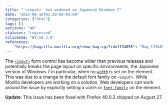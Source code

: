 ```yaml
---
title: "`<input>` has widened on Japanese Windows 7"
date: "2015-08-16T03:30:08-04:00"
categories: ["html"]
tags: []
versions: "40"
statuses: "regressed"
cclicense: "BY-SA 3.0"
references:
    "https://bugzilla.mozilla.org/show_bug.cgi?id=1194055": "Bug 1194055 - Size of <input> elements has changed in Firefox 40"
---
```

The [`<input>`](https://developer.mozilla.org/en-US/docs/Web/HTML/Element/input) form control has become wider than previous releases and potentially breaks the page layout on specific environments, the Japanese version of Windows 7 in particular, when no [`width`](https://developer.mozilla.org/en-US/docs/Web/CSS/width) is set on the element. This was due to a change to the default font family on `<input>`. While Mozilla developers are working on a solution, Web developers can work around the issue by explicitly setting a `width` or [`font-family`](https://developer.mozilla.org/en-US/docs/Web/CSS/font-family) on the element.

**Update**: This issue has been fixed with Firefox 40.0.3 shipped on <time datetime="2015-08-27">August 27</time>.
